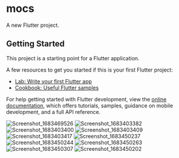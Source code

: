 # mocs

A new Flutter project.

## Getting Started

This project is a starting point for a Flutter application.

A few resources to get you started if this is your first Flutter project:

- [Lab: Write your first Flutter app](https://docs.flutter.dev/get-started/codelab)
- [Cookbook: Useful Flutter samples](https://docs.flutter.dev/cookbook)

For help getting started with Flutter development, view the
[online documentation](https://docs.flutter.dev/), which offers tutorials,
samples, guidance on mobile development, and a full API reference.


![Screenshot_1683469526](https://user-images.githubusercontent.com/119576335/236687007-5d57f31e-b665-43bb-9756-991f331e5a37.png)
![Screenshot_1683403382](https://user-images.githubusercontent.com/119576335/236687013-d5ddda05-1323-4778-a516-477bc34f5986.png)
![Screenshot_1683403400](https://user-images.githubusercontent.com/119576335/236687016-b3332d4a-6cda-48c9-a4f7-fcc1eb66419a.png)
![Screenshot_1683403409](https://user-images.githubusercontent.com/119576335/236687020-f9a06abf-f72e-404d-812a-9e53a445591d.png)
![Screenshot_1683403417](https://user-images.githubusercontent.com/119576335/236687023-febbb2f1-d348-4bb5-a919-8eed564e1c26.png)
![Screenshot_1683450237](https://user-images.githubusercontent.com/119576335/236687027-706ffc5b-9379-4bda-8f49-0c71c1b27377.png)
![Screenshot_1683450244](https://user-images.githubusercontent.com/119576335/236687028-1543c5b0-e0ec-4b12-a68d-92257412312a.png)
![Screenshot_1683450263](https://user-images.githubusercontent.com/119576335/236687030-a70a1331-35bd-470f-83d0-5ddb6ef85301.png)
![Screenshot_1683450307](https://user-images.githubusercontent.com/119576335/236687035-86dfa4a9-ad98-436e-a93f-614b948568d2.png)
![Screenshot_1683450202](https://user-images.githubusercontent.com/119576335/236687037-cf14a3c7-118a-47b9-beb9-67dba0201a5f.png)
